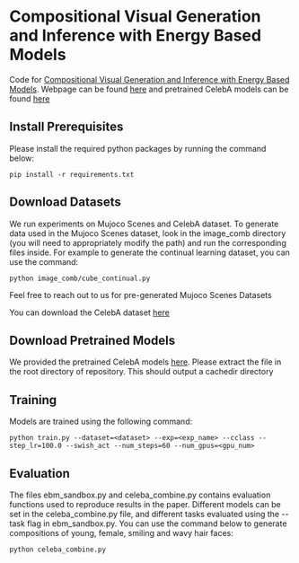 # Compositional Visual Generation and Inference with Energy Based Models 

Code for [Compositional Visual Generation and Inference with Energy Based Models](https://energy-based-model.github.io/compositional-generation-inference/). Webpage can be found [here](https://energy-based-model.github.io/compositional-generation-inference/) and pretrained CelebA models can be found [here](https://www.dropbox.com/s/x9ag0o7bzzh85v1/ebm_compositionality.tar.gz?dl=0)

## Install Prerequisites

Please install the required python packages by running the command below:

```
pip install -r requirements.txt
```

## Download Datasets

We run experiments on Mujoco Scenes and CelebA dataset. To generate data used in the Mujoco Scenes dataset, look in the image\_comb directory (you will need to appropriately modify the path) and run the corresponding files inside.  For example to generate the continual learning dataset, you can use the command:

```
python image_comb/cube_continual.py
```

Feel free to reach out to us for pre-generated Mujoco Scenes Datasets 

You can download the CelebA dataset [here](https://drive.google.com/drive/folders/0B7EVK8r0v71pWEZsZE9oNnFzTm8)

## Download Pretrained Models

We provided the pretrained CelebA models [here](https://www.dropbox.com/s/ymnfgxwtzxfr1yj/cachedir_compositionality.tar.gz?dl=0). Please extract the file in the root directory of repository. This should output a cachedir directory

## Training 

Models are trained using the following command:

```
python train.py --dataset=<dataset> --exp=<exp_name> --cclass --step_lr=100.0 --swish_act --num_steps=60 --num_gpus=<gpu_num> 

```

## Evaluation

The files ebm_sandbox.py and celeba_combine.py contains evaluation functions used to reproduce results in the paper. Different models can be set in the celeba_combine.py file, and different tasks evaluated using the --task flag in ebm_sandbox.py. You can use the command below to generate compositions of young, female, smiling and wavy hair faces:

```
python celeba_combine.py
```

